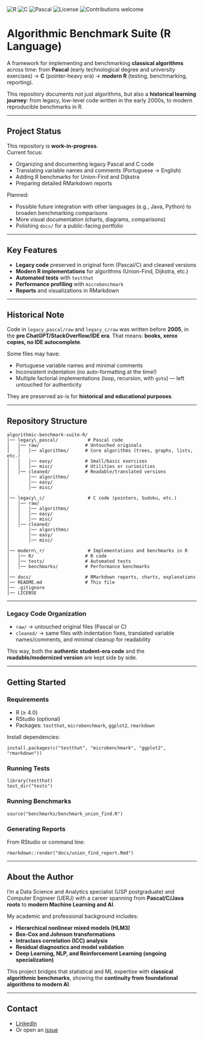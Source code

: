![R](https://img.shields.io/badge/R-4.4.0-blue?logo=r)
![C](https://img.shields.io/badge/C-99-blue?logo=c)
![Pascal](https://img.shields.io/badge/Pascal-Delphi-orange?logo=delphi)
![License](https://img.shields.io/github/license/celsomsilva/algorithmic-benchmark-suite-R)
![Contributions welcome](https://img.shields.io/badge/contributions-welcome-brightgreen.svg)



# Algorithmic Benchmark Suite (R Language)


A framework for implementing and benchmarking **classical algorithms** across time:
from **Pascal** (early technological degree and university exercises) → **C** (pointer-heavy era) → **modern R** (testing, benchmarking, reporting).

This repository documents not just algorithms, but also a **historical learning journey**:
from legacy, low-level code written in the early 2000s, to modern reproducible benchmarks in R.


---

## Project Status

This repository is **work-in-progress**.  
Current focus:  
- Organizing and documenting legacy Pascal and C code  
- Translating variable names and comments (Portuguese → English)  
- Adding R benchmarks for Union-Find and Dijkstra  
- Preparing detailed RMarkdown reports  

Planned:  
- Possible future integration with other languages (e.g., Java, Python) to broaden benchmarking comparisons 
- More visual documentation (charts, diagrams, comparisons)  
- Polishing `docs/` for a public-facing portfolio  

---

## Key Features
- **Legacy code** preserved in original form (Pascal/C) and cleaned versions
- **Modern R implementations** for algorithms (Union-Find, Dijkstra, etc.)
- **Automated tests** with `testthat`
- **Performance profiling** with `microbenchmark`
- **Reports** and visualizations in RMarkdown

---

## Historical Note

Code in `legacy_pascal/raw` and `legacy_c/raw` was written before **2005**, in the **pre ChatGPT/StackOverflow/IDE era**.
That means: **books, xerox copies, no IDE autocomplete**.

Some files may have:

* Portuguese variable names and minimal comments
* Inconsistent indentation (no auto-formatting at the time!)
* Multiple factorial implementations (loop, recursion, with `goto`) — left untouched for authenticity

They are preserved as-is for **historical and educational purposes**.


---


## Repository Structure

```
algorithmic-benchmark-suite-R/
│── legacy\_pascal/           # Pascal code
│   │── raw/                 # Untouched originals
│   │   │── algorithms/      # Core algorithms (trees, graphs, lists, etc.)
│   │   │── easy/            # Small/basic exercises
│   │   │── misc/            # Utilities or curiosities
│   │── cleaned/             # Readable/translated versions
│       │── algorithms/
│       │── easy/
│       │── misc/
│
│── legacy\_c/                # C code (pointers, Sudoku, etc.)
│   │── raw/
│   │   │── algorithms/
│   │   │── easy/
│   │   │── misc/
│   │── cleaned/
│       │── algorithms/
│       │── easy/
│       │── misc/
│
│── modern\_r/                # Implementations and benchmarks in R
│   │── R/                   # R code
│   │── tests/               # Automated tests
│   │── benchmarks/          # Performance benchmarks
│
│── docs/                    # RMarkdown reports, charts, explanations
│── README.md                # This file
│── .gitignore
│── LICENSE
```

---

### Legacy Code Organization


- `raw/` → untouched original files (Pascal or C) 
- `cleaned/` → same files with indentation fixes, translated variable names/comments, and minimal cleanup for readability  

This way, both the **authentic student-era code** and the **readable/modernized version** are kept side by side.


---

## Getting Started

### Requirements

* R (≥ 4.0)
* RStudio (optional)
* Packages: `testthat`, `microbenchmark`, `ggplot2`, `rmarkdown`

Install dependencies:

```
install.packages(c("testthat", "microbenchmark", "ggplot2", "rmarkdown"))
```

### Running Tests

```
library(testthat)
test_dir("tests")
```

### Running Benchmarks

```
source("benchmarks/benchmark_union_find.R")
```

### Generating Reports

From RStudio or command line:

```
rmarkdown::render("docs/union_find_report.Rmd")
```

---

## About the Author

I’m a Data Science and Analytics specialist (USP postgraduate) and Computer Engineer (UERJ) with a career spanning from **Pascal/C/Java roots** to **modern Machine Learning and AI**.

My academic and professional background includes:

* **Hierarchical nonlinear mixed models (HLM3)**
* **Box-Cox and Johnson transformations**
* **Intraclass correlation (ICC) analysis**
* **Residual diagnostics and model validation**
* **Deep Learning, NLP, and Reinforcement Learning (ongoing specialization)**

This project bridges that statistical and ML expertise with **classical algorithmic benchmarks**, showing the **continuity from foundational algorithms to modern AI**.

---


## Contact  

- [LinkedIn](https://linkedin.com/in/celso-m-silva)  
- Or open an [issue](https://github.com/celsomsilva/algorithmic-benchmark-suite-R/issues)
